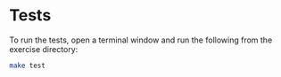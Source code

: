 # Tests

To run the tests, open a terminal window and run the following from the exercise directory:

```sh
make test
```
